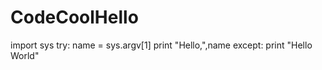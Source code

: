 # CodeCoolHello
import sys
try:
    name = sys.argv[1]
    print "Hello,",name
except:
    print "Hello World"

